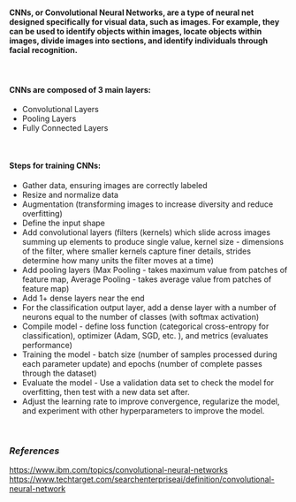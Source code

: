 #### CNNs, or Convolutional Neural Networks, are a type of neural net designed specifically for visual data, such as images. For example, they can be used to identify objects within images, locate objects within images, divide images into sections, and identify individuals through facial recognition. 

<br>

#### **CNNs are composed of 3 main layers:**
* Convolutional Layers
* Pooling Layers
* Fully Connected Layers

<br>

#### **Steps for training CNNs:**
* Gather data, ensuring images are correctly labeled
* Resize and normalize data
* Augmentation (transforming images to increase diversity and reduce overfitting)
* Define the input shape
* Add convolutional layers (filters (kernels) which slide across images summing up elements to produce single value, kernel size - dimensions of the filter, where smaller kernels capture finer details, strides determine how many units the filter moves at a time)
* Add pooling layers (Max Pooling - takes maximum value from patches of feature map, Average Pooling - takes average value from patches of feature map)
* Add 1+ dense layers near the end
* For the classification output layer, add a dense layer with a number of neurons equal to the number of classes (with softmax activation)
* Compile model - define loss function (categorical cross-entropy for classification), optimizer (Adam, SGD, etc. ), and metrics (evaluates performance)
* Training the model - batch size (number of samples processed during each parameter update) and epochs (number of complete passes through the dataset)
* Evaluate the model - Use a validation data set to check the model for overfitting, then test with a new data set after. 
* Adjust the learning rate to improve convergence, regularize the model, and experiment with other hyperparameters to improve the model. 

<br>

### *References*

https://www.ibm.com/topics/convolutional-neural-networks
https://www.techtarget.com/searchenterpriseai/definition/convolutional-neural-network
